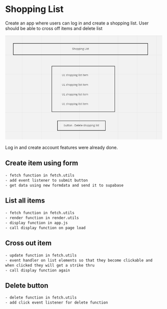 # Shopping List

Create an app where users can log in and create a shopping list. User should be able to cross off items and delete list

![wireframe](wireframe.png)

Log in and create account features were already done.

## Create item using form

    - fetch function in fetch.utils
    - add event listener to submit button
    - get data using new formdata and send it to supabase

## List all items

    - fetch function in fetch.utils
    - render function in render.utils
    - display function in app.js
    - call display function on page load

## Cross out item

    - update function in fetch.utils
    - event handler on list elements so that they become clickable and when clicked they will get a strike thru
    - call display function again

## Delete button

    - delete function in fetch.utils
    - add click event listener for delete function
